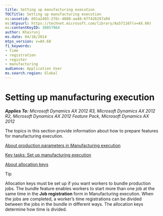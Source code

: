 ```yaml
---
title: Setting up manufacturing execution
TOCTitle: Setting up manufacturing execution
ms:assetid: 691a2403-2f6c-4080-aa48-6ff426297a94
ms:mtpsurl: https://technet.microsoft.com/library/Aa571167(v=AX.60)
ms:contentKeyID: 36057964
author: Khairunj
ms.date: 04/18/2014
mtps_version: v=AX.60
f1_keywords:
- time
- registration
- register
- manufacturing
audience: Application User
ms.search.region: Global
---
```


# Setting up manufacturing execution 


_**Applies To:** Microsoft Dynamics AX 2012 R3, Microsoft Dynamics AX 2012 R2, Microsoft Dynamics AX 2012 Feature Pack, Microsoft Dynamics AX 2012_

The topics in this section provide information about how to prepare features for manufacturing execution.

[About production parameters in Manufacturing execution](about-production-parameters-in-manufacturing-execution.md)

[Key tasks: Set up manufacturing execution](key-tasks-set-up-manufacturing-execution.md)

[About allocation keys](about-allocation-keys.md)


> [!TIP]
> <P>Allocation keys must be set up if you want workers to bundle production jobs. The bundle feature enables workers to start more than one job at the same time in the <STRONG>Job registration</STRONG> form in Manufacturing execution. When the jobs are completed, a worker’s time registrations can be divided between the jobs in the bundle in different ways. The allocation keys determine how time is divided.</P>


  


